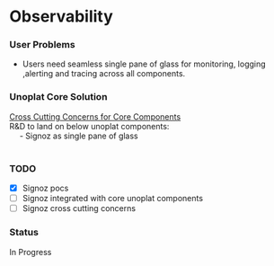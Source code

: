 # Observability   
### **User Problems**   
- Users need seamless single pane of glass for monitoring, logging ,alerting and tracing across all components.   
   
   
   
### Unoplat Core Solution   
[Cross Cutting Concerns for Core Components](cross-cutting-concerns-for-core-components.md)    
R&D to land on below unoplat components:   
  - Signoz as single pane of glass   
         
### TODO   
- [x] Signoz pocs   
- [ ] Signoz integrated with core unoplat components   
- [ ] Signoz cross cutting concerns   
   
### Status   
In Progress   
